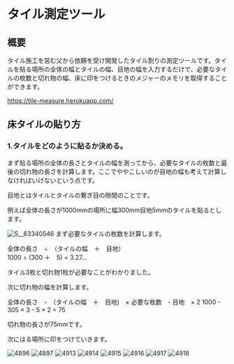 # タイル測定ツール
## 概要
タイル施工を営む父から依頼を受け開発したタイル割りの測定ツールです。タイルを貼る場所の全体の幅とタイルの幅、目地の幅を入力するだけで、必要なタイルの枚数と切れ物の幅、床に印をつけるときのメジャーのメモリを取得することができます。

https://tile-measure.herokuapp.com/


## 床タイルの貼り方

### 1.タイルをどのように貼るか決める。

まず貼る場所の全体の長さとタイルの幅を測ってから、必要なタイルの枚数と最後の切れ物の長さを計算します。ここでややこしいのが目地の幅も考えて計算しなければいけないという点です。

目地とはタイルとタイルの繋ぎ目の隙間のことです。

例えば全体の長さが1000mmの場所に幅300mm目地5mmのタイルを貼るとします。

![S__63340546](https://user-images.githubusercontent.com/64354869/162578510-656441aa-304c-4925-96df-db2617b2e6bb.jpg)
まず必要なタイルの枚数を計算します。

全体の長さ　÷　（タイルの幅　＋　目地）<br>
1000 ÷ (300 ＋　5) = 3.27...

タイル3枚と切れ物1枚が必要なことがわかりました。

次に切れ物の幅を計算します。

全体の長さ　-　（タイルの幅　＋　目地)　× 必要な枚数　- 目地　× 2
1000 - 305 × 3 - 5 × 2 = 75

切れ物の長さが75mmです。


次にはる場所に印をつけていきます。















![4896](https://user-images.githubusercontent.com/64354869/162576777-114ff50a-61cd-4855-9753-9be022109648.jpg)
![4897](https://user-images.githubusercontent.com/64354869/162576778-915e1a1b-ce79-4bdd-93a1-5fda008bdf3a.jpg)
![4913](https://user-images.githubusercontent.com/64354869/162576780-7f0c9054-b0c1-442a-b3d0-6326b12ca276.jpg)
![4914](https://user-images.githubusercontent.com/64354869/162576781-83823ce1-095f-49bd-9ee4-aa5d619696ac.jpg)
![4915](https://user-images.githubusercontent.com/64354869/162576783-944ed6fa-7c52-48dd-90a6-529dff3b693e.jpg)
![4916](https://user-images.githubusercontent.com/64354869/162576784-ecb3a23c-82a7-4841-8aeb-6d3889f2b83f.jpg)
![4917](https://user-images.githubusercontent.com/64354869/162576785-389e6426-b464-4935-966d-4cc83cb38c61.jpg)
![4918](https://user-images.githubusercontent.com/64354869/162576787-437aa950-12fc-47de-8424-c490d534db81.jpg)
